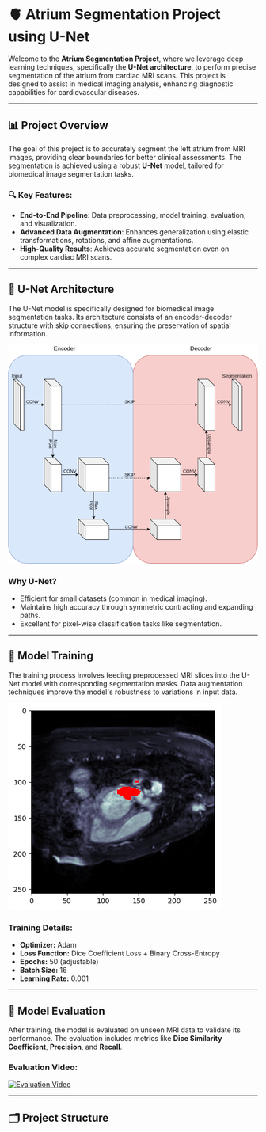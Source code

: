 # 🫀 Atrium Segmentation Project using U-Net

Welcome to the **Atrium Segmentation Project**, where we leverage deep learning techniques, specifically the **U-Net architecture**, to perform precise segmentation of the atrium from cardiac MRI scans. This project is designed to assist in medical imaging analysis, enhancing diagnostic capabilities for cardiovascular diseases.

---

## 📊 **Project Overview**

The goal of this project is to accurately segment the left atrium from MRI images, providing clear boundaries for better clinical assessments. The segmentation is achieved using a robust **U-Net** model, tailored for biomedical image segmentation tasks.

### 🔍 **Key Features:**
- **End-to-End Pipeline**: Data preprocessing, model training, evaluation, and visualization.
- **Advanced Data Augmentation**: Enhances generalization using elastic transformations, rotations, and affine augmentations.
- **High-Quality Results**: Achieves accurate segmentation even on complex cardiac MRI scans.

---

## 🧠 **U-Net Architecture**

The U-Net model is specifically designed for biomedical image segmentation tasks. Its architecture consists of an encoder-decoder structure with skip connections, ensuring the preservation of spatial information.

![U-Net Architecture](https://github.com/SYEDFAIZAN1987/Atrium-Segmentation/blob/main/unet.png)

### **Why U-Net?**
- Efficient for small datasets (common in medical imaging).
- Maintains high accuracy through symmetric contracting and expanding paths.
- Excellent for pixel-wise classification tasks like segmentation.

---

## 🚀 **Model Training**

The training process involves feeding preprocessed MRI slices into the U-Net model with corresponding segmentation masks. Data augmentation techniques improve the model's robustness to variations in input data.

![Training Process](https://github.com/SYEDFAIZAN1987/Atrium-Segmentation/blob/main/Atrium%20Segmentation%20Training.png)

### **Training Details:**
- **Optimizer:** Adam
- **Loss Function:** Dice Coefficient Loss + Binary Cross-Entropy
- **Epochs:** 50 (adjustable)
- **Batch Size:** 16
- **Learning Rate:** 0.001

---

## 🎥 **Model Evaluation**

After training, the model is evaluated on unseen MRI data to validate its performance. The evaluation includes metrics like **Dice Similarity Coefficient**, **Precision**, and **Recall**.

### **Evaluation Video:**

[![Evaluation Video](https://img.youtube.com/vi/placeholder/0.jpg)](https://github.com/SYEDFAIZAN1987/Atrium-Segmentation/blob/main/Atrium%20Segmentation%20Evaluated%20on%20a%20subject.mp4)

---

## 🗂️ **Project Structure**

 
